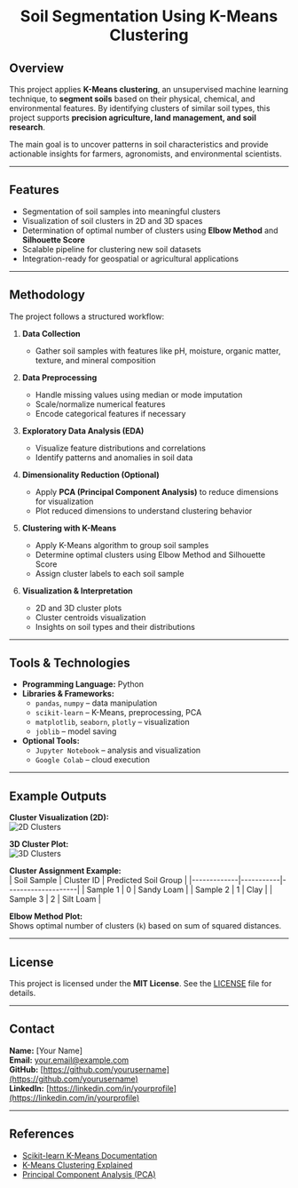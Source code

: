 <h1 align='center'>Soil Segmentation Using K-Means Clustering</h1>

## Overview
This project applies **K-Means clustering**, an unsupervised machine learning technique, to **segment soils** based on their physical, chemical, and environmental features. By identifying clusters of similar soil types, this project supports **precision agriculture, land management, and soil research**.

The main goal is to uncover patterns in soil characteristics and provide actionable insights for farmers, agronomists, and environmental scientists.

---

## Features
- Segmentation of soil samples into meaningful clusters
- Visualization of soil clusters in 2D and 3D spaces
- Determination of optimal number of clusters using **Elbow Method** and **Silhouette Score**
- Scalable pipeline for clustering new soil datasets
- Integration-ready for geospatial or agricultural applications

---

## Methodology
The project follows a structured workflow:

1. **Data Collection**
   - Gather soil samples with features like pH, moisture, organic matter, texture, and mineral composition

2. **Data Preprocessing**
   - Handle missing values using median or mode imputation
   - Scale/normalize numerical features
   - Encode categorical features if necessary

3. **Exploratory Data Analysis (EDA)**
   - Visualize feature distributions and correlations
   - Identify patterns and anomalies in soil data

4. **Dimensionality Reduction (Optional)**
   - Apply **PCA (Principal Component Analysis)** to reduce dimensions for visualization
   - Plot reduced dimensions to understand clustering behavior

5. **Clustering with K-Means**
   - Apply K-Means algorithm to group soil samples
   - Determine optimal clusters using Elbow Method and Silhouette Score
   - Assign cluster labels to each soil sample

6. **Visualization & Interpretation**
   - 2D and 3D cluster plots
   - Cluster centroids visualization
   - Insights on soil types and their distributions

---

## Tools & Technologies
- **Programming Language:** Python  
- **Libraries & Frameworks:**  
  - `pandas`, `numpy` – data manipulation  
  - `scikit-learn` – K-Means, preprocessing, PCA  
  - `matplotlib`, `seaborn`, `plotly` – visualization  
  - `joblib` – model saving  
- **Optional Tools:**  
  - `Jupyter Notebook` – analysis and visualization  
  - `Google Colab` – cloud execution  

---

## Example Outputs
**Cluster Visualization (2D):**  
![2D Clusters](images/soil_clusters_2d.png)

**3D Cluster Plot:**  
![3D Clusters](images/soil_clusters_3d.png)

**Cluster Assignment Example:**  
| Soil Sample | Cluster ID | Predicted Soil Group |
|-------------|-----------|--------------------|
| Sample 1    | 0         | Sandy Loam         |
| Sample 2    | 1         | Clay               |
| Sample 3    | 2         | Silt Loam          |

**Elbow Method Plot:**  
Shows optimal number of clusters (`k`) based on sum of squared distances.

---

## License
This project is licensed under the **MIT License**. See the [LICENSE](LICENSE) file for details.  

---

## Contact
**Name:** [Your Name]  
**Email:** your.email@example.com  
**GitHub:** [https://github.com/yourusername](https://github.com/yourusername)  
**LinkedIn:** [https://linkedin.com/in/yourprofile](https://linkedin.com/in/yourprofile)  

---

## References
- [Scikit-learn K-Means Documentation](https://scikit-learn.org/stable/modules/generated/sklearn.cluster.KMeans.html)  
- [K-Means Clustering Explained](https://towardsdatascience.com/k-means-clustering-algorithm-applications-evaluation-methods-and-drawbacks-aa03e644b48a)  
- [Principal Component Analysis (PCA)](https://towardsdatascience.com/principal-component-analysis-for-dimensionality-reduction-115a3d157bad)
